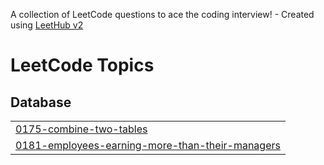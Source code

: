 A collection of LeetCode questions to ace the coding interview! - Created using [LeetHub v2](https://github.com/arunbhardwaj/LeetHub-2.0)
<!---LeetCode Topics Start-->
# LeetCode Topics
## Database
|  |
| ------- |
| [0175-combine-two-tables](https://github.com/Nitu07642/SQL-Solution-LEET-CODE/tree/master/0175-combine-two-tables) |
| [0181-employees-earning-more-than-their-managers](https://github.com/Nitu07642/SQL-Solution-LEET-CODE/tree/master/0181-employees-earning-more-than-their-managers) |
<!---LeetCode Topics End-->